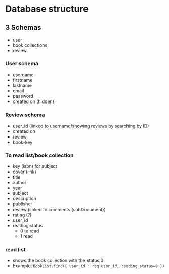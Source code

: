 # Database structure

## 3 Schemas
- user
- book collections
- review

### User schema
- username
- firstname
- lastname
- email
- password
- created on (hidden)

### Review schema
- user_id (linked to username/showing reviews by searching by ID)
- created on
- review
- book-key

### To read list/book collection
- key (isbn) for subject
- cover (link)
- title
- author
- year
- subject
- description
 - publisher
- review (linked to comments (subDocument))
- rating (?)
- user_id 
- reading status
  - 0 to read
  - 1 read

### read list
- shows the book collection with the status 0
- Example: 
  ``` BookList.find({ user_id : req.user_id, reading_status=0 }) ```
